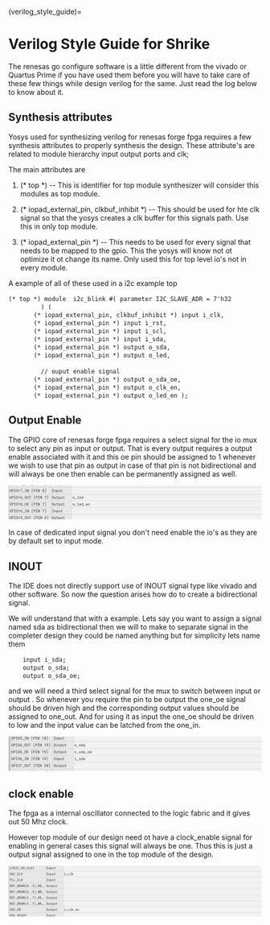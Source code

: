 (verilog_style_guide)=

# Verilog Style Guide for Shrike 

The renesas go configure software is a little  different from the vivado or Quartus Prime if you have used them before you will have to take care of these few things while design verilog for the same. Just read the log below to know about it.  


## Synthesis attributes 
Yosys used for synthesizing verilog for renesas forge fpga requires a few synthesis attributes to properly synthesis the design.
These attribute's are related to module hierarchy input output ports and clk;

The main attributes are 

 1. (* top *) -- This is identifier for top module synthesizer will consider this modules as top module. 

 2. (* iopad_external_pin, clkbuf_inhibit *) -- This should be used for hte clk signal so that the yosys creates a clk buffer for this signals path. Use this in only top module. 

 3. (* iopad_external_pin *) -- This needs to be used for every signal that needs to be mapped to the gpio. This the yosys will know not ot optimize it ot change its name. Only used this for top level io's not in every module.

 A example of all of these used in  a i2c example top  

 ```
(* top *) module  i2c_blink #( parameter I2C_SLAVE_ADR = 7'h32
		  ) ( 
		(* iopad_external_pin, clkbuf_inhibit *) input i_clk,
		(* iopad_external_pin *) input i_rst,
		(* iopad_external_pin *) input i_scl,
		(* iopad_external_pin *) input i_sda,
		(* iopad_external_pin *) output o_sda,
		(* iopad_external_pin *) output o_led,
		  
		  // ouput enable signal 
		(* iopad_external_pin *) output o_sda_oe,
		(* iopad_external_pin *) output o_clk_en,
		(* iopad_external_pin *) output o_led_en );
 ```


## Output Enable 

The GPIO core of renesas forge fpga requires a select signal for the io mux to select any pin as input or output.
That is every output requires a output enable associated with it and this oe pin should be assigned to 1 whenever we wish to use that pin as output in case of that pin is not bidirectional and will always be one then enable can be permanently assigned as well.

![alt text](./images/output.png)

In case of dedicated input signal you don't need enable the io's as they are by default set to input mode.


## INOUT 

The IDE does not directly support use of INOUT signal type like vivado and other software.
So now the question arises how do to create a bidirectional signal.

We will understand that with a example. Lets say you want to assign a signal named sda as bidirectional then we will to make to separate signal in the completer design they could be named anything but for simplicity lets name them 

```
    input i_sda;
    output o_sda;
    output o_sda_oe;
```

and we will need a third select signal for the mux to switch between input or output . So whenever you require the pin to be output the one_oe signal should be driven high and the corresponding output values should be assigned to one_out. And for using it as input the one_oe should be driven to low and the input value can be latched from the one_in.

![alt text](./images/inout.png)


## clock enable 

The fpga as a internal oscillator connected to the logic fabric and it gives out 50 Mhz clock.

However top module of our design need ot have a clock_enable signal for enabling in general cases this signal will always be one. 
Thus this is just a output signal assigned to one in the top module of the design.

![alt text](./images/clk.png)




